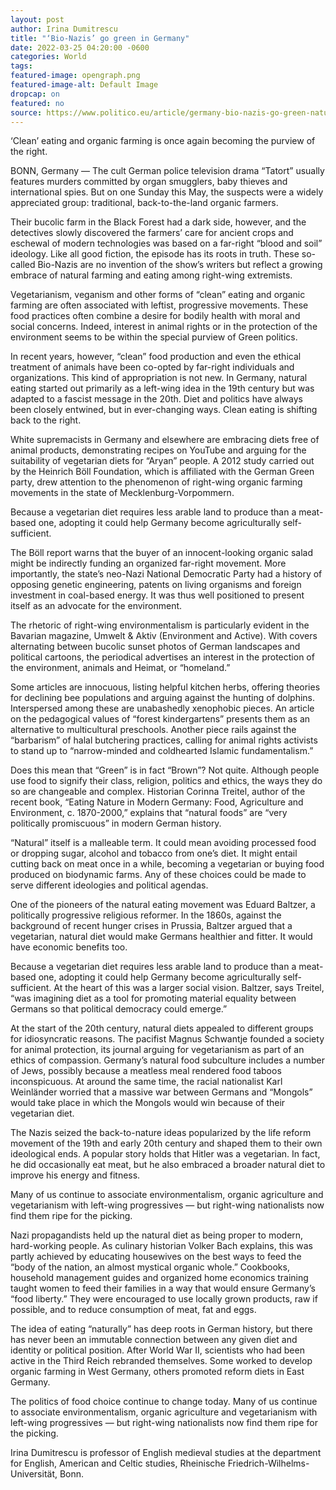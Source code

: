 ```yaml
---
layout: post
author: Irina Dumitrescu 
title: "‘Bio-Nazis’ go green in Germany"
date: 2022-03-25 04:20:00 -0600
categories: World  
tags: 
featured-image: opengraph.png
featured-image-alt: Default Image
dropcap: on 
featured: no 
source: https://www.politico.eu/article/germany-bio-nazis-go-green-natural-farming-right-wing-extremism/
---
```

‘Clean’ eating and organic farming is once again becoming the purview of the right.

BONN, Germany — The cult German police television drama “Tatort” usually features murders committed by organ smugglers, baby thieves and international spies. But on one Sunday this May, the suspects were a widely appreciated group: traditional, back-to-the-land organic farmers.

Their bucolic farm in the Black Forest had a dark side, however, and the detectives slowly discovered the farmers’ care for ancient crops and eschewal of modern technologies was based on a far-right “blood and soil” ideology. Like all good fiction, the episode has its roots in truth. These so-called Bio-Nazis are no invention of the show’s writers but reflect a growing embrace of natural farming and eating among right-wing extremists.

Vegetarianism, veganism and other forms of “clean” eating and organic farming are often associated with leftist, progressive movements. These food practices often combine a desire for bodily health with moral and social concerns. Indeed, interest in animal rights or in the protection of the environment seems to be within the special purview of Green politics.

In recent years, however, “clean” food production and even the ethical treatment of animals have been co-opted by far-right individuals and organizations. This kind of appropriation is not new. In Germany, natural eating started out primarily as a left-wing idea in the 19th century but was adapted to a fascist message in the 20th. Diet and politics have always been closely entwined, but in ever-changing ways. Clean eating is shifting back to the right.

White supremacists in Germany and elsewhere are embracing diets free of animal products, demonstrating recipes on YouTube and arguing for the suitability of vegetarian diets for “Aryan” people. A 2012 study carried out by the Heinrich Böll Foundation, which is affiliated with the German Green party, drew attention to the phenomenon of right-wing organic farming movements in the state of Mecklenburg-Vorpommern.

Because a vegetarian diet requires less arable land to produce than a meat-based one, adopting it could help Germany become agriculturally self-sufficient.

The Böll report warns that the buyer of an innocent-looking organic salad might be indirectly funding an organized far-right movement. More importantly, the state’s neo-Nazi National Democratic Party had a history of opposing genetic engineering, patents on living organisms and foreign investment in coal-based energy. It was thus well positioned to present itself as an advocate for the environment.

The rhetoric of right-wing environmentalism is particularly evident in the Bavarian magazine, Umwelt & Aktiv (Environment and Active). With covers alternating between bucolic sunset photos of German landscapes and political cartoons, the periodical advertises an interest in the protection of the environment, animals and Heimat, or “homeland.”

Some articles are innocuous, listing helpful kitchen herbs, offering theories for declining bee populations and arguing against the hunting of dolphins. Interspersed among these are unabashedly xenophobic pieces. An article on the pedagogical values of “forest kindergartens” presents them as an alternative to multicultural preschools. Another piece rails against the “barbarism” of halal butchering practices, calling for animal rights activists to stand up to “narrow-minded and coldhearted Islamic fundamentalism.”

Does this mean that “Green” is in fact “Brown”? Not quite. Although people use food to signify their class, religion, politics and ethics, the ways they do so are changeable and complex. Historian Corinna Treitel, author of the recent book, “Eating Nature in Modern Germany: Food, Agriculture and Environment, c. 1870-2000,” explains that “natural foods” are “very politically promiscuous” in modern German history.

“Natural” itself is a malleable term. It could mean avoiding processed food or dropping sugar, alcohol and tobacco from one’s diet. It might entail cutting back on meat once in a while, becoming a vegetarian or buying food produced on biodynamic farms. Any of these choices could be made to serve different ideologies and political agendas.

One of the pioneers of the natural eating movement was Eduard Baltzer, a politically progressive religious reformer. In the 1860s, against the background of recent hunger crises in Prussia, Baltzer argued that a vegetarian, natural diet would make Germans healthier and fitter. It would have economic benefits too.

Because a vegetarian diet requires less arable land to produce than a meat-based one, adopting it could help Germany become agriculturally self-sufficient. At the heart of this was a larger social vision. Baltzer, says Treitel, “was imagining diet as a tool for promoting material equality between Germans so that political democracy could emerge.”

At the start of the 20th century, natural diets appealed to different groups for idiosyncratic reasons. The pacifist Magnus Schwantje founded a society for animal protection, its journal arguing for vegetarianism as part of an ethics of compassion. Germany’s natural food subculture includes a number of Jews, possibly because a meatless meal rendered food taboos inconspicuous. At around the same time, the racial nationalist Karl Weinländer worried that a massive war between Germans and “Mongols” would take place in which the Mongols would win because of their vegetarian diet.

The Nazis seized the back-to-nature ideas popularized by the life reform movement of the 19th and early 20th century and shaped them to their own ideological ends. A popular story holds that Hitler was a vegetarian. In fact, he did occasionally eat meat, but he also embraced a broader natural diet to improve his energy and fitness.

Many of us continue to associate environmentalism, organic agriculture and vegetarianism with left-wing progressives — but right-wing nationalists now find them ripe for the picking.

Nazi propagandists held up the natural diet as being proper to modern, hard-working people. As culinary historian Volker Bach explains, this was partly achieved by educating housewives on the best ways to feed the “body of the nation, an almost mystical organic whole.” Cookbooks, household management guides and organized home economics training taught women to feed their families in a way that would ensure Germany’s “food liberty.” They were encouraged to use locally grown products, raw if possible, and to reduce consumption of meat, fat and eggs.

The idea of eating “naturally” has deep roots in German history, but there has never been an immutable connection between any given diet and identity or political position. After World War II, scientists who had been active in the Third Reich rebranded themselves. Some worked to develop organic farming in West Germany, others promoted reform diets in East Germany.

The politics of food choice continue to change today. Many of us continue to associate environmentalism, organic agriculture and vegetarianism with left-wing progressives — but right-wing nationalists now find them ripe for the picking.

Irina Dumitrescu is professor of English medieval studies at the department for English, American and Celtic studies, Rheinische Friedrich-Wilhelms-Universität, Bonn.





